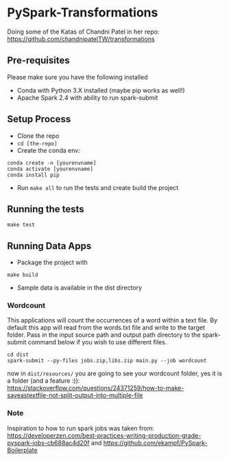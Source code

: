 # PySpark-Transformations

Doing some of the Katas of Chandni Patel in her repo:
https://github.com/chandnipatelTW/transformations 

## Pre-requisites
Please make sure you have the following installed
* Conda with Python 3.X installed (maybe pip works as well!)  
* Apache Spark 2.4 with ability to run spark-submit

## Setup Process
* Clone the repo
* `cd [the-repo]`
* Create the conda env:
```
conda create -n [yourenvname]
conda activate [yourenvname]
conda install pip
```
* Run `make all` to run the tests and create build the project

## Running the tests
```
make test 
```
## Running Data Apps
* Package the project with
``` 
make build
``` 
* Sample data is available in the dist directory

### Wordcount
This applications will count the occurrences of a word within a text file. By default this app will read from the words.txt file and write to the target folder.  Pass in the input source path and output path directory to the spark-submit command below if you wish to use different files. 

```
cd dist 
spark-submit --py-files jobs.zip,libs.zip main.py --job wordcount
```

now in `dist/resources/` you are going to see your wordcount folder, yes it is a folder (and a feature :)): https://stackoverflow.com/questions/24371259/how-to-make-saveastextfile-not-split-output-into-multiple-file 

### Note

Inspiration to how to run spark jobs was taken from:
https://developerzen.com/best-practices-writing-production-grade-pyspark-jobs-cb688ac4d20f
and 
https://github.com/ekampf/PySpark-Boilerplate

 
